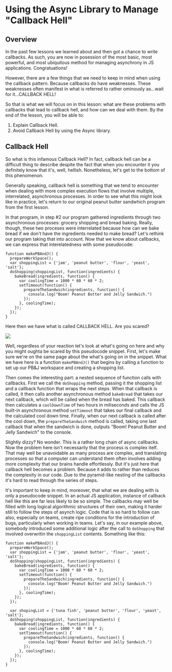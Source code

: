 Using the Async Library to Manage "Callback Hell"
=================================================

## Overview

In the past few lessons we learned about and then got a chance to write callbacks. As such, you are now in posession of the most basic, most powerful, and most ubiquitous method for managing asynchrony in JS applications. Congratuations!

However, there are a few things that we need to keep in mind when using the callback pattern. Because callbacks do have weaknesses. These weaknesses often manifest in what is referred to rather ominously as...wait for it...CALLBACK HELL!

So that is what we will focus on in this lesson: what are these problems with callbacks that lead to callback hell, and how can we deal with them. By the end of the lesson, you will be able to: 

1. Explain Callback Hell.
2. Avoid Callback Hell by using the Async library.

## Callback Hell

So what is this infamous Callback Hell? In fact, callback hell can be a difficult thing to describe despite the fact that when you encounter it you definitely know that it's, well, hellish. Nonetheless, let's get to the bottom of this phenomenon.

Generally speaking, callback hell is something that we tend to encounter when dealing with more complex execution flows that involve multiple, interrelated, asynchronous processes. In order to see what this might look like in practice, let's return to our original peanut butter sandwhich program from the first lesson.

In that program, in step #2 our program gathered ingredients through two asynchronous processes: grocery shopping and bread baking. Really, though, these two proceses were interrelated because how can we bake bread if we don't have the ingredients needed to make bread? Let's rethink our program taking that into account. Now that we know about callbacks, we can express that interelatedness with some pseudocode:

```
function makePBAndJ() {
  prepareWorkSpace();
  var shoppingList = {'jam', 'peanut butter', 'flour', 'yeast', 'salt'};
  doShopping(shoppingList, function(ingredients) {
    bakeBread(ingredients, function() {
      var coolingTime = 1000 * 60 * 60 * 2;
      setTimeout(function() {
        prepareTheSandwich(ingredients, function() {
          console.log("Boom! Peanut Butter and Jelly Sandwich.")
        });
      }, coolingTime);
    });
  });
}
```

Here then we have what is called CALLBACK HELL. Are you scared?

![](http://ezmiller.s3.amazonaws.com/public/flatiron-imgs/hell.gif)

Well, regardless of your reaction let's look at what's going on here and why you might oughta be scared by this pseudocode snippet. First, let's make sure  we're on the same page about the what's going on in the snippet. What we have here is a function `makePBAndJ()` that begins by calling a function to set up our PB&J workspace and creating a shopping list.

Then comes the interesting part: a nested sequence of function calls with callbacks. First we call the `doShopping` method, passing it the shopping list and a callback function that wraps the next steps. When that callback is called, it then calls another asynchronous method `bakeBread` that takes our next callback, which will be called when the bread has baked. This callback then calculates a `coolDownTime` of two hours in miliseconds and calls the JS built-in asynchronous method `setTimeout` that takes our final callback and the calculated cool down time. Finally, when our next callback is called after the cool down, the `prepareTheSandwich` method is called, taking one last callback that when the sandwich is done, outputs "Boom! Peanut Butter and Jelly Sandwich" to the console.

Slightly dizzy? No wonder. This is a rather long chain of async callbacks. Now the problem here isn't necessarily that the process is complex itelf. That may well be unavoidable as many process are complex, and translating processes so that a computer can understand them often involves adding more complexity that our brains handle effortlessly. But it's just here that callback hell becomes a problem. Because it adds to rather than reduces the complexity in our code. Due to the pyramid-like nesting of the callbacks it's hard to read through the series of steps.

It's important to keep in mind, moreover, that what we are dealing with is only a pseudocode snippet. In an actual JS application, instance of callback hell like this are far less likely to be so simple. The callbacks may well be filled with long logical algorithmic structures of their own, making it harder still to follow the steps of asynch logic. Code that is so hard to follow can also, especially on teams, create ripe conditions for the introduction of bugs, particularly when working in teams. Let's say, in our example above, somebody introduced some additional logic after the call to `doShopping` that involved overwritin the `shoppingList` contents. Something like this:

```
function makePBAndJ() {
  prepareWorkSpace();
  var shoppingList = {'jam', 'peanut butter', 'flour', 'yeast', 'salt'};
  doShopping(shoppingList, function(ingredients) {
    bakeBread(ingredients, function() {
      var coolingTime = 1000 * 60 * 60 * 2;
      setTimeout(function() {
        prepareTheSandwich(ingredients, function() {
          console.log("Boom! Peanut Butter and Jelly Sandwich.")
        });
      }, coolingTime);
    });
  });

  var shopingList = {'tuna fish', 'peanut butter', 'flour', 'yeast', 'salt'};
  doShopping(shoppingList, function(ingredients) {
    bakeBread(ingredients, function() {
      var coolingTime = 1000 * 60 * 60 * 2;
      setTimeout(function() {
        prepareTheSandwich(ingredients, function() {
          console.log("Boom! Peanut Butter and Jelly Sandwich.")
        });
      }, coolingTime);
    });
  });
}

```


